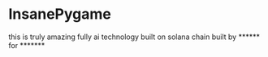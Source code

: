 # InsanePygame
this is truly amazing fully ai technology built on solana chain built by ****** for  *******
